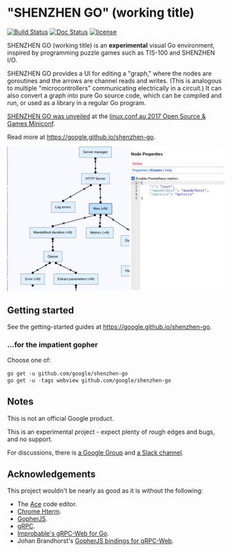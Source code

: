 # "SHENZHEN GO" (working title)

[![Build Status](https://travis-ci.org/google/shenzhen-go.svg?branch=master)](https://travis-ci.org/google/shenzhen-go) [![Doc Status](https://godoc.org/github.com/google/shenzhen-go?status.svg)](https://godoc.org/github.com/google/shenzhen-go) [![license](https://img.shields.io/github/license/google/shenzhen-go.svg?maxAge=2592000)](https://github.com/google/shenzhen-go/blob/master/LICENSE)

SHENZHEN GO (working title) is an **experimental** visual Go environment, 
inspired by programming puzzle games such as TIS-100 and SHENZHEN I/O.

SHENZHEN GO provides a UI for editing a "graph," where the nodes are 
goroutines and the arrows are channel reads and writes. (This is analogous
to multiple "microcontrollers" communicating electrically in a circuit.)
It can also convert a graph into pure Go source code, which can be compiled 
and run, or used as a library in a regular Go program.

[SHENZHEN GO was unveiled](https://www.youtube.com/watch?v=AB9AUAmMlDo) at 
the [linux.conf.au 2017 Open Source & Games Miniconf](https://linux.conf.au/schedule/presentation/8/).

Read more at https://google.github.io/shenzhen-go.

![Example Graph](screenshot.png)

## Getting started

See the getting-started guides at https://google.github.io/shenzhen-go.

### ...for the impatient gopher

Choose one of:

    go get -u github.com/google/shenzhen-go
    go get -u -tags webview github.com/google/shenzhen-go

## Notes

This is not an official Google product.

This is an experimental project - expect plenty of rough edges and bugs, and 
no support.

For discussions, there is [a Google Group](https://groups.google.com/forum/#!forum/szgo) and [a Slack channel](https://gophers.slack.com/messages/shenzhen-go).

## Acknowledgements

This project wouldn't be nearly as good as it is without the following:

* The [Ace](https://ace.c9.io/) code editor.
* [Chrome Hterm](https://chromium.googlesource.com/apps/libapps/+/master/hterm).
* [GopherJS](https://github.com/gopherjs/gopherjs).
* [gRPC](https://grpc.io/).
* [Improbable's gRPC-Web for Go](https://github.com/improbable-eng/grpc-web).
* Johan Brandhorst's [GopherJS bindings for gRPC-Web](https://github.com/johanbrandhorst/protobuf).
